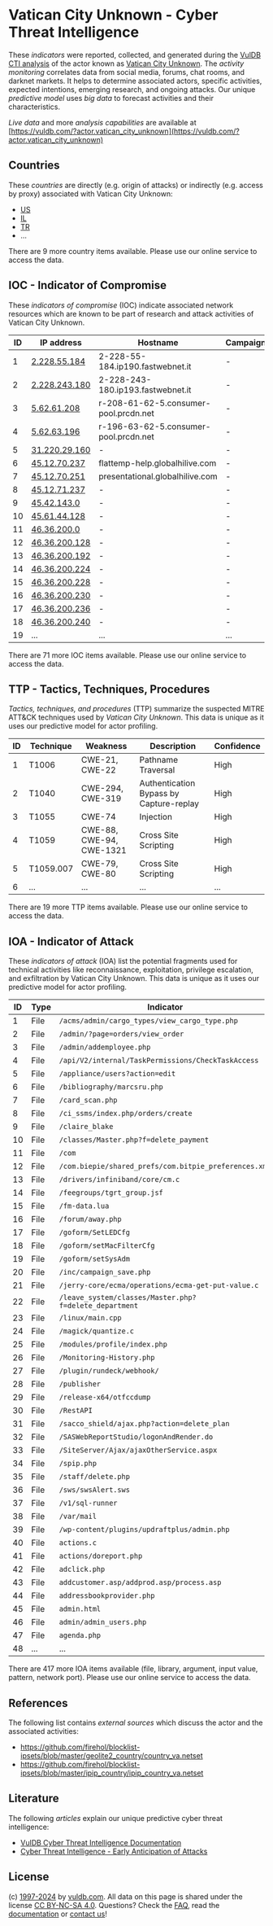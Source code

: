 # Vatican City Unknown - Cyber Threat Intelligence

These _indicators_ were reported, collected, and generated during the [VulDB CTI analysis](https://vuldb.com/?kb.cti) of the actor known as [Vatican City Unknown](https://vuldb.com/?actor.vatican_city_unknown). The _activity monitoring_ correlates data from social media, forums, chat rooms, and darknet markets. It helps to determine associated actors, specific activities, expected intentions, emerging research, and ongoing attacks. Our unique _predictive model_ uses _big data_ to forecast activities and their characteristics.

_Live data_ and more _analysis capabilities_ are available at [https://vuldb.com/?actor.vatican_city_unknown](https://vuldb.com/?actor.vatican_city_unknown)

## Countries

These _countries_ are directly (e.g. origin of attacks) or indirectly (e.g. access by proxy) associated with Vatican City Unknown:

* [US](https://vuldb.com/?country.us)
* [IL](https://vuldb.com/?country.il)
* [TR](https://vuldb.com/?country.tr)
* ...

There are 9 more country items available. Please use our online service to access the data.

## IOC - Indicator of Compromise

These _indicators of compromise_ (IOC) indicate associated network resources which are known to be part of research and attack activities of Vatican City Unknown.

ID | IP address | Hostname | Campaign | Confidence
-- | ---------- | -------- | -------- | ----------
1 | [2.228.55.184](https://vuldb.com/?ip.2.228.55.184) | 2-228-55-184.ip190.fastwebnet.it | - | High
2 | [2.228.243.180](https://vuldb.com/?ip.2.228.243.180) | 2-228-243-180.ip193.fastwebnet.it | - | High
3 | [5.62.61.208](https://vuldb.com/?ip.5.62.61.208) | r-208-61-62-5.consumer-pool.prcdn.net | - | High
4 | [5.62.63.196](https://vuldb.com/?ip.5.62.63.196) | r-196-63-62-5.consumer-pool.prcdn.net | - | High
5 | [31.220.29.160](https://vuldb.com/?ip.31.220.29.160) | - | - | High
6 | [45.12.70.237](https://vuldb.com/?ip.45.12.70.237) | flattemp-help.globalhilive.com | - | High
7 | [45.12.70.251](https://vuldb.com/?ip.45.12.70.251) | presentational.globalhilive.com | - | High
8 | [45.12.71.237](https://vuldb.com/?ip.45.12.71.237) | - | - | High
9 | [45.42.143.0](https://vuldb.com/?ip.45.42.143.0) | - | - | High
10 | [45.61.44.128](https://vuldb.com/?ip.45.61.44.128) | - | - | High
11 | [46.36.200.0](https://vuldb.com/?ip.46.36.200.0) | - | - | High
12 | [46.36.200.128](https://vuldb.com/?ip.46.36.200.128) | - | - | High
13 | [46.36.200.192](https://vuldb.com/?ip.46.36.200.192) | - | - | High
14 | [46.36.200.224](https://vuldb.com/?ip.46.36.200.224) | - | - | High
15 | [46.36.200.228](https://vuldb.com/?ip.46.36.200.228) | - | - | High
16 | [46.36.200.230](https://vuldb.com/?ip.46.36.200.230) | - | - | High
17 | [46.36.200.236](https://vuldb.com/?ip.46.36.200.236) | - | - | High
18 | [46.36.200.240](https://vuldb.com/?ip.46.36.200.240) | - | - | High
19 | ... | ... | ... | ...

There are 71 more IOC items available. Please use our online service to access the data.

## TTP - Tactics, Techniques, Procedures

_Tactics, techniques, and procedures_ (TTP) summarize the suspected MITRE ATT&CK techniques used by _Vatican City Unknown_. This data is unique as it uses our predictive model for actor profiling.

ID | Technique | Weakness | Description | Confidence
-- | --------- | -------- | ----------- | ----------
1 | T1006 | CWE-21, CWE-22 | Pathname Traversal | High
2 | T1040 | CWE-294, CWE-319 | Authentication Bypass by Capture-replay | High
3 | T1055 | CWE-74 | Injection | High
4 | T1059 | CWE-88, CWE-94, CWE-1321 | Cross Site Scripting | High
5 | T1059.007 | CWE-79, CWE-80 | Cross Site Scripting | High
6 | ... | ... | ... | ...

There are 19 more TTP items available. Please use our online service to access the data.

## IOA - Indicator of Attack

These _indicators of attack_ (IOA) list the potential fragments used for technical activities like reconnaissance, exploitation, privilege escalation, and exfiltration by Vatican City Unknown. This data is unique as it uses our predictive model for actor profiling.

ID | Type | Indicator | Confidence
-- | ---- | --------- | ----------
1 | File | `/acms/admin/cargo_types/view_cargo_type.php` | High
2 | File | `/admin/?page=orders/view_order` | High
3 | File | `/admin/addemployee.php` | High
4 | File | `/api/V2/internal/TaskPermissions/CheckTaskAccess` | High
5 | File | `/appliance/users?action=edit` | High
6 | File | `/bibliography/marcsru.php` | High
7 | File | `/card_scan.php` | High
8 | File | `/ci_ssms/index.php/orders/create` | High
9 | File | `/claire_blake` | High
10 | File | `/classes/Master.php?f=delete_payment` | High
11 | File | `/com` | Low
12 | File | `/com.biepie/shared_prefs/com.bitpie_preferences.xml` | High
13 | File | `/drivers/infiniband/core/cm.c` | High
14 | File | `/feegroups/tgrt_group.jsf` | High
15 | File | `/fm-data.lua` | Medium
16 | File | `/forum/away.php` | High
17 | File | `/goform/SetLEDCfg` | High
18 | File | `/goform/setMacFilterCfg` | High
19 | File | `/goform/setSysAdm` | High
20 | File | `/inc/campaign_save.php` | High
21 | File | `/jerry-core/ecma/operations/ecma-get-put-value.c` | High
22 | File | `/leave_system/classes/Master.php?f=delete_department` | High
23 | File | `/linux/main.cpp` | High
24 | File | `/magick/quantize.c` | High
25 | File | `/modules/profile/index.php` | High
26 | File | `/Monitoring-History.php` | High
27 | File | `/plugin/rundeck/webhook/` | High
28 | File | `/publisher` | Medium
29 | File | `/release-x64/otfccdump` | High
30 | File | `/RestAPI` | Medium
31 | File | `/sacco_shield/ajax.php?action=delete_plan` | High
32 | File | `/SASWebReportStudio/logonAndRender.do` | High
33 | File | `/SiteServer/Ajax/ajaxOtherService.aspx` | High
34 | File | `/spip.php` | Medium
35 | File | `/staff/delete.php` | High
36 | File | `/sws/swsAlert.sws` | High
37 | File | `/v1/sql-runner` | High
38 | File | `/var/mail` | Medium
39 | File | `/wp-content/plugins/updraftplus/admin.php` | High
40 | File | `actions.c` | Medium
41 | File | `actions/doreport.php` | High
42 | File | `adclick.php` | Medium
43 | File | `addcustomer.asp/addprod.asp/process.asp` | High
44 | File | `addressbookprovider.php` | High
45 | File | `admin.html` | Medium
46 | File | `admin/admin_users.php` | High
47 | File | `agenda.php` | Medium
48 | ... | ... | ...

There are 417 more IOA items available (file, library, argument, input value, pattern, network port). Please use our online service to access the data.

## References

The following list contains _external sources_ which discuss the actor and the associated activities:

* https://github.com/firehol/blocklist-ipsets/blob/master/geolite2_country/country_va.netset
* https://github.com/firehol/blocklist-ipsets/blob/master/ipip_country/ipip_country_va.netset

## Literature

The following _articles_ explain our unique predictive cyber threat intelligence:

* [VulDB Cyber Threat Intelligence Documentation](https://vuldb.com/?kb.cti)
* [Cyber Threat Intelligence - Early Anticipation of Attacks](https://www.scip.ch/en/?labs.20201022)

## License

(c) [1997-2024](https://vuldb.com/?kb.changelog) by [vuldb.com](https://vuldb.com/?kb.about). All data on this page is shared under the license [CC BY-NC-SA 4.0](https://creativecommons.org/licenses/by-nc-sa/4.0/). Questions? Check the [FAQ](https://vuldb.com/?kb.faq), read the [documentation](https://vuldb.com/?kb) or [contact us](https://vuldb.com/?contact)!

